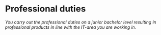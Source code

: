 # Professional duties
*You carry out the professional duties on a junior bachelor level resulting in professional products in line with the IT-area you are working in.*
